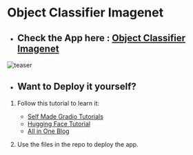 # Object Classifier Imagenet
- ## Check the App here : [Object Classifier Imagenet](https://huggingface.co/spaces/GradioNYCHackathon/Object-Classifier)
![teaser](https://github.com/AdiNarendra98/Hugging-FaceGradio_NYCHackathon_2022/blob/main/Object%20Classifier%20Imagenet/ss2.png)
- ## Want to Deploy it yourself?
1. Follow this tutorial to learn it:

    - [Self Made Gradio Tutorials](https://drive.google.com/file/d/1GUi1QK0gOPAbFc36lVZju09uafZNHvH-/view?usp=sharing)
    - [Hugging Face Tutorial](https://drive.google.com/file/d/1VaZTE0p2fKHykOxBqqZA6bSyM7Bgy1wj/view?usp=sharing)
    - [All in One Blog](https://tmabraham.github.io/blog/gradio_hf_spaces_tutorial)
2. Use the files in the repo to deploy the app.
